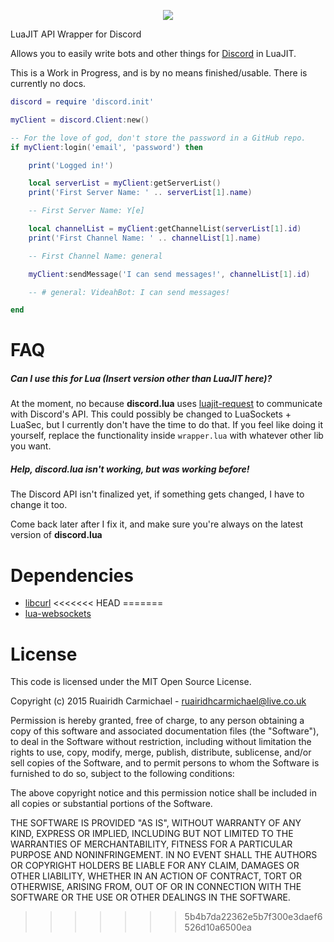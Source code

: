 <p align="center">
	<img src="http://i.imgur.com/3rJienQ.png">
</p>

LuaJIT API Wrapper for Discord

Allows you to easily write bots and other things for [Discord](https://discordapp.com/) in LuaJIT.

This is a Work in Progress, and is by no means finished/usable. There is currently no docs.

```lua
discord = require 'discord.init'

myClient = discord.Client:new()

-- For the love of god, don't store the password in a GitHub repo.
if myClient:login('email', 'password') then

	print('Logged in!')

	local serverList = myClient:getServerList()
	print('First Server Name: ' .. serverList[1].name)

	-- First Server Name: Y[e]

	local channelList = myClient:getChannelList(serverList[1].id)
	print('First Channel Name: ' .. channelList[1].name)

	-- First Channel Name: general

	myClient:sendMessage('I can send messages!', channelList[1].id)

	-- # general: VideahBot: I can send messages!

end
```

# FAQ

##### Can I use this for Lua (Insert version other than LuaJIT here)?
 
 At the moment, no because **discord.lua** uses [luajit-request](https://github.com/LPGhatguy/luajit-request) to communicate with Discord's API. This could possibly be changed to LuaSockets + LuaSec, but I currently don't have the time to do that. If you feel like doing it yourself, replace the functionality inside `wrapper.lua` with whatever other lib you want.
 
##### Help, discord.lua isn't working, but was working before!

The Discord API isn't finalized yet, if something gets changed, I have to change it too. 

Come back later after I fix it, and make sure you're always on the latest version of **discord.lua**
 
# Dependencies
 * [libcurl](http://curl.haxx.se/download.html)
<<<<<<< HEAD
=======
 * [lua-websockets](https://github.com/lipp/lua-websockets)

# License

This code is licensed under the MIT Open Source License.

Copyright (c) 2015 Ruairidh Carmichael - ruairidhcarmichael@live.co.uk

Permission is hereby granted, free of charge, to any person obtaining a copy
of this software and associated documentation files (the "Software"), to deal
in the Software without restriction, including without limitation the rights
to use, copy, modify, merge, publish, distribute, sublicense, and/or sell
copies of the Software, and to permit persons to whom the Software is
furnished to do so, subject to the following conditions:

The above copyright notice and this permission notice shall be included in
all copies or substantial portions of the Software.

THE SOFTWARE IS PROVIDED "AS IS", WITHOUT WARRANTY OF ANY KIND, EXPRESS OR
IMPLIED, INCLUDING BUT NOT LIMITED TO THE WARRANTIES OF MERCHANTABILITY,
FITNESS FOR A PARTICULAR PURPOSE AND NONINFRINGEMENT. IN NO EVENT SHALL THE
AUTHORS OR COPYRIGHT HOLDERS BE LIABLE FOR ANY CLAIM, DAMAGES OR OTHER
LIABILITY, WHETHER IN AN ACTION OF CONTRACT, TORT OR OTHERWISE, ARISING FROM,
OUT OF OR IN CONNECTION WITH THE SOFTWARE OR THE USE OR OTHER DEALINGS IN
THE SOFTWARE.
>>>>>>> 5b4b7da22362e5b7f300e3daef6526d10a6500ea
